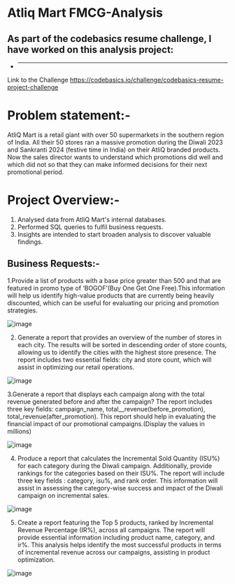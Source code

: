 # Atliq Mart FMCG-Analysis
## As part of the codebasics resume challenge, I have worked on this analysis project:
- **** 
Link to the Challenge https://codebasics.io/challenge/codebasics-resume-project-challenge

# Problem statement:-
AtliQ Mart is a retail giant with over 50 supermarkets in the southern region of India. All their 50 stores ran a massive promotion during the Diwali 2023 and Sankranti 2024 (festive time in India) on their AtliQ branded products. Now the sales director wants to understand which promotions did well and which did not so that they can make informed decisions for their next promotional period.

# Project Overview:-
1.	Analysed data from AtliQ Mart's internal databases.
2.	Performed SQL queries to fulfil business requests.
3.	Insights are intended to start broaden analysis to discover valuable findings.

## Business Requests:-
1.Provide a list of products with a base price greater than 500 and that are featured in promo type of ‘BOGOF’(Buy One Get One Free).This information will help us identify high-value products that are currently being heavily discounted, which can be useful for evaluating our pricing and promotion strategies.

![image](https://github.com/Arik-14/FMCG/assets/142299250/ad13e659-2c55-4003-bee4-a451c453b142)


2. Generate a report that provides an overview of the number of stores in each city. The results will be sorted in descending order of store counts, allowing us to identify the cities with the highest store presence. The report includes two essential fields: city and store count, which will assist in optimizing our retail operations.

![image](https://github.com/Arik-14/FMCG/assets/142299250/401b9052-c9b0-4518-856b-b2eac5b88602)


3.Generate a report that displays each campaign along with the total revenue generated before and after the campaign? The report includes three key fields: campaign_name, total__revenue(before_promotion),
total_revenue(after_promotion). This report should help in evaluating the financial impact of our promotional campaigns.(Display the values in millions)

![image](https://github.com/Arik-14/FMCG/assets/142299250/0a610ecf-ca7a-4a50-b5a3-b2716ff0a534)


4. Produce a report that calculates the Incremental Sold Quantity (ISU%) for each category during the Diwali campaign. Additionally, provide rankings for the categories based on their ISU%. The report will include three key fields : category, isu%, and rank order. This information will assist in assessing the category-wise success and impact of the Diwali campaign on incremental sales.

![image](https://github.com/Arik-14/FMCG/assets/142299250/e39c4711-35b0-4bd2-877d-e43bb1a91669)


5. Create a report featuring the Top 5 products, ranked by Incremental Revenue  Percentage (IR%), across all  campaigns. The report will provide essential information including product name, category, and ir%. This analysis helps identify the most successful products in terms of incremental revenue across our campaigns, assisting in product optimization.

![image](https://github.com/Arik-14/FMCG/assets/142299250/1a946fee-e83a-47a0-ba6b-f1ca38992e11)






